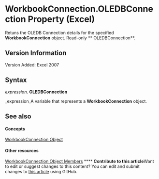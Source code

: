 
# WorkbookConnection.OLEDBConnection Property (Excel)

Retuns the OLEDB Connection details for the specified  **WorkbookConnection** object. Read-only ** OLEDBConnection**.


## Version Information

Version Added: Excel 2007 


## Syntax

 _expression_. **OLEDBConnection**

 _expression_A variable that represents a  **WorkbookConnection** object.


## See also


#### Concepts


 [WorkbookConnection Object](5974dd57-7671-cd55-3f8f-6a76fa938317.md)
#### Other resources


 [WorkbookConnection Object Members](1c692856-1ddb-1d7d-4463-143cba3dfbe8.md)
****   **Contribute to this article**Want to edit or suggest changes to this content? You can edit and submit changes to  [this article](https://github.com/jhershey00/VBA_Excel_Test/OpenXMLCon/articles/bc010d24-cb32-11b9-0851-556d68c11ec9.md) using GitHub.

